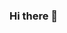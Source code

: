 ### Hi there 👋

<!--
**alulfazlur/alulfazlur** is a ✨ _special_ ✨ repository because its `README.md` (this file) appears on your GitHub profile.

Here are some ideas to get you started:

- 🔭 I’m currently Software Engineer Trainee in Alterra Academy ...
- 🌱 I’m currently learning ReactJs
- 📫 How to reach me: fazlur0504@gmail.com
- :heartbeat: Fun fact: 2 weeks learn React and I'm already in love with it

